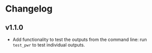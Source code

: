 # Changelog

## v1.1.0

- Add functionality to test the outputs from the command line: run `test_pwr` to test individual outputs.
